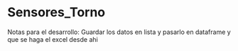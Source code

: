 # Sensores_Torno



Notas para el desarrollo:
    Guardar los datos en lista y pasarlo en dataframe y que se haga el excel desde ahi